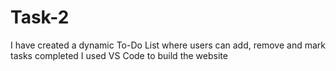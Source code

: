 # Task-2
I have created a dynamic To-Do List where users can add, remove and mark tasks completed 
I used VS Code to build the website 
